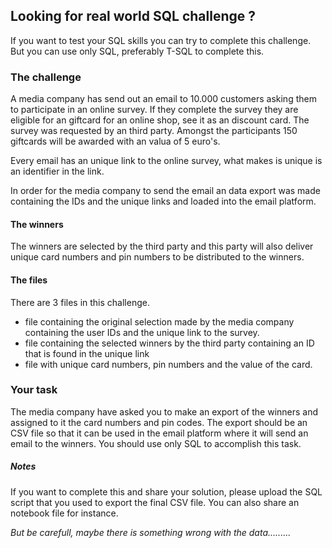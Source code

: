 ## Looking for real world SQL challenge ?
If you want to test your SQL skills you can try to complete this challenge. But you can use only SQL, preferably T-SQL to complete this.

### The challenge
A media company has send out an email to 10.000 customers asking them to participate in an online survey. If they complete the survey they are eligible for an giftcard for an online shop, see it as an discount card. The survey was requested by an third party. Amongst the participants 150 giftcards will be awarded with an valua of 5 euro's.

Every email has an unique link to the online survey, what makes is unique is an identifier in the link. 

In order for the media company to send the email an data export was made containing the IDs and the unique links and loaded into the email platform.

#### The winners
The winners are selected by the third party and this party will also deliver unique card numbers and pin numbers to be distributed to the winners. 


#### The files
There are 3 files in this challenge.

- file containing the original selection made by the media company containing the user IDs and the unique link to the survey.
- file containing the selected winners by the third party containing an ID that is found in the unique link
- file with unique card numbers, pin numbers and the value of the card.


### Your task
The media company have asked you to make an export of the winners and assigned to it the card numbers and pin codes. The export should be an CSV file so that it can be used in the email platform where it will send an email to the winners. You should use only SQL to accomplish this task.

##### Notes
If you want to complete this and share your solution, please upload the SQL script that you used to export the final CSV file. You can also share an notebook file for instance.

*But be carefull, maybe there is something wrong with the data.........*
